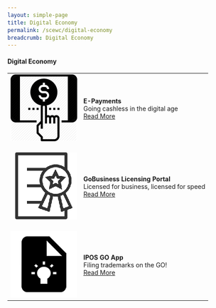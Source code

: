 ```yaml
---
layout: simple-page
title: Digital Economy
permalink: /scewc/digital-economy
breadcrumb: Digital Economy
---
```


#### **Digital Economy**

<table style="width: 100%;" border="0" cellpadding="10">
<tbody>
<tr>
<td style="width: 150px;"><img src="/images/150ePaymentsQR.png" alt="Project 1" /><br></td>
<td><strong>E-Payments</strong><br />Going cashless in the digital age<br><a href="/about/prize-jury/prize-council/flemming-borreskov/">Read More</a></td>
</tr>
<tr>
<td><br><img src="/images/150GoBusinessQR.png" alt="Project 2" /><br></td>
<td><br><strong>GoBusiness Licensing Portal</strong><br />Licensed for business, licensed for speed<br><a href="/about/prize-jury/prize-council/chan-heng-chee/">Read More</a></td>
</tr>
<tr>
<td><br><img src="/images/150IPOS-GO-AppQR.png" alt="Project 3" /><br></td>
<td><br><strong>IPOS GO App</strong><br />Filing trademarks on the GO!<br><a href="/about/prize-jury/prize-council/helen-clark/">Read More</a></td>
</tr>
</tbody>
</table>
